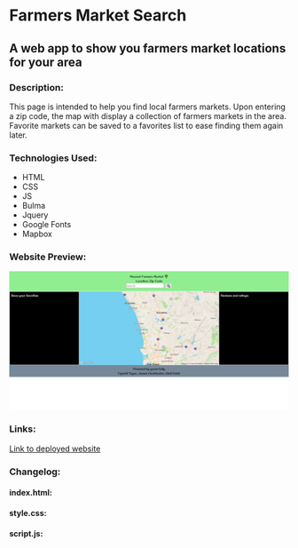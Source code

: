 # Farmers Market Search
## A web app to show you farmers market locations for your area

### Description:
This page is intended to help you find local farmers markets. Upon entering a zip code, the map with display a collection of farmers markets in the area. Favorite markets can be saved to a favorites list to ease finding them again later. 

### Technologies Used:
- HTML
- CSS
- JS
- Bulma
- Jquery
- Google Fonts
- Mapbox

### Website Preview:
![Image of website preview](./assets/preview.png)<br>

### Links:
[Link to deployed website](https://monsaltus.github.io/Farmers-Market-Search/)

### Changelog:
#### index.html:
#### style.css:
#### script.js: